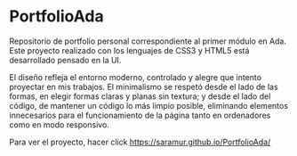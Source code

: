 # PortfolioAda
Repositorio de portfolio personal correspondiente al primer módulo en Ada.
Este proyecto realizado con los lenguajes de CSS3 y HTML5 está desarrollado pensado en la UI.

El diseño refleja el entorno moderno, controlado y alegre que intento proyectar en mis trabajos. 
El minimalismo se respetó desde el lado de las formas, en elegir formas claras y planas sin textura; y desde el lado del código, de mantener un código lo más limpio posible, eliminando elementos innecesarios para el funcionamiento de la página tanto en ordenadores como en modo responsivo.

Para ver el proyecto, hacer click https://saramur.github.io/PortfolioAda/
